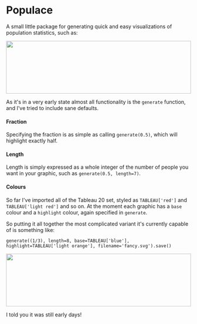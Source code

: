 # Populace

A small little package for generating quick and easy visualizations of population statistics, such as:

<img src="https://raw.githubusercontent.com/glfharris/populace/examples/basic.svg" width="100%" height="144">

As it's in a very early state almost all functionality is the `generate` function, and I've tried to include sane defaults.

#### Fraction

Specifying the fraction is as simple as calling `generate(0.5)`, which will highlight exactly half.

#### Length

Length is simply expressed as a whole integer of the number of people you want in your graphic, such as `generate(0.5, length=7)`.

#### Colours

So far I've imported all of the Tableau 20 set, styled as `TABLEAU['red']` and `TABLEAU['light red']` and so on. At the moment each graphic has a `base` colour and a `highlight` colour, again specified in `generate`.

So putting it all together the most complicated variant it's currently capable of is something like:
```
generate((1/3), length=8, base=TABLEAU['blue'], highlight=TABLEAU['light orange'], filename='fancy.svg').save()
```

<img src="https://raw.githubusercontent.com/glfharris/populace/examples/fancy.svg" width="100%" height="144">

I told you it was still early days!
